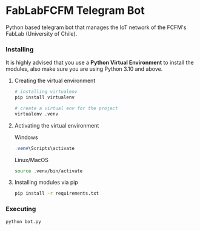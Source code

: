 # FabLabFCFM Telegram Bot
Python based telegram bot that manages the IoT network of the FCFM's FabLab (University of Chile).

### Installing

It is highly advised that you use a **Python Virtual Environment** to install the modules, also make sure you are using Python 3.10 and above.

1. Creating the virtual environment

    ```bash
    # installing virtualenv
    pip install virtualenv

    # create a virtual env for the project
    virtualenv .venv
    ```

2. Activating the virtual environment

    Windows

    ```powershell
    .venv\Scripts\activate
    ```

    Linux/MacOS

    ```bash
    source .venv/bin/activate
    ```

3. Installing modules via pip

    ```bash
    pip install -r requirements.txt
    ```

### Executing

```bash
python bot.py
```
